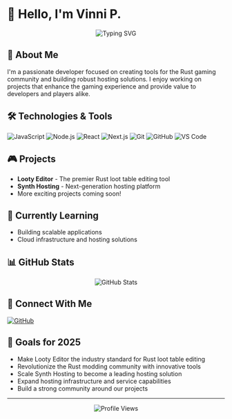 # 👋 Hello, I'm Vinni P.

<div align="center">
  <img src="https://readme-typing-svg.demolab.com?font=Fira+Code&pause=1000&color=2C8EBB&center=true&vCenter=true&width=435&lines=Game+Server+Developer;Rust+Tool+Creator;Hosting+Solutions+Developer" alt="Typing SVG" />
</div>

## 🚀 About Me
I'm a passionate developer focused on creating tools for the Rust gaming community and building robust hosting solutions. I enjoy working on projects that enhance the gaming experience and provide value to developers and players alike.

## 🛠️ Technologies & Tools
![JavaScript](https://img.shields.io/badge/-JavaScript-F7DF1E?style=flat-square&logo=javascript&logoColor=black)
![Node.js](https://img.shields.io/badge/-Node.js-339933?style=flat-square&logo=node.js&logoColor=white)
![React](https://img.shields.io/badge/-React-61DAFB?style=flat-square&logo=react&logoColor=black)
![Next.js](https://img.shields.io/badge/-Next.js-000000?style=flat-square&logo=next.js&logoColor=white)
![Git](https://img.shields.io/badge/-Git-F05032?style=flat-square&logo=git&logoColor=white)
![GitHub](https://img.shields.io/badge/-GitHub-181717?style=flat-square&logo=github)
![VS Code](https://img.shields.io/badge/-VS%20Code-007ACC?style=flat-square&logo=visual-studio-code)

## 🎮 Projects
- **Looty Editor** - The premier Rust loot table editing tool
- **Synth Hosting** - Next-generation hosting platform
- More exciting projects coming soon!

## 🌱 Currently Learning
- Building scalable applications
- Cloud infrastructure and hosting solutions

## 📊 GitHub Stats
<div align="center">
  <img src="https://github-readme-stats.vercel.app/api?username=vinnij&show_icons=true&theme=tokyonight" alt="GitHub Stats" />
</div>

## 🤝 Connect With Me
[![GitHub](https://img.shields.io/badge/-GitHub-181717?style=flat-square&logo=github)](https://github.com/vinnij)

## 🎯 Goals for 2025
- Make Looty Editor the industry standard for Rust loot table editing
- Revolutionize the Rust modding community with innovative tools
- Scale Synth Hosting to become a leading hosting solution
- Expand hosting infrastructure and service capabilities
- Build a strong community around our projects

---
<div align="center">
  <img src="https://komarev.com/ghpvc/?username=vinnij&color=blue" alt="Profile Views" />
</div> 
